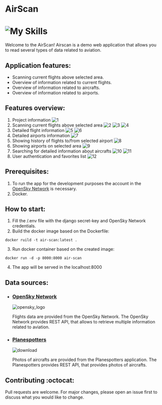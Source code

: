 # AirScan 
# ![My Skills](https://skillicons.dev/icons?i=py,django,javascript,html,bootstrap,postgresql,docker,git,github)

Welcome to the AirScan! Airscan is a demo web application that allows you to read several types of data related to aviation.

## Application features:
- Scanning current flights above selected area.
- Overview of information related to current flights.
- Overview of information related to aircrafts.
- Overview of information related to airports.

## Features overview:
1. Project information
![1](https://github.com/marataj/AirScan/assets/96992545/835ccea7-9b9f-4fef-85e6-75b49b2ec544)
2. Scanning current flights above selected area
![2](https://github.com/marataj/AirScan/assets/96992545/908b5923-9aa1-4c3c-86f5-341ba2266e63)
![3](https://github.com/marataj/AirScan/assets/96992545/fa1725f6-1180-410e-a3b3-ccff586a4c5e)
![4](https://github.com/marataj/AirScan/assets/96992545/aeeeb0cd-2e05-44af-a445-ecaab7fd88a1)
3. Detailed flight information
![5](https://github.com/marataj/AirScan/assets/96992545/c0007c30-8cfb-4d60-ad7f-46062143852d)
![6](https://github.com/marataj/AirScan/assets/96992545/900f50b9-6ca0-4be4-bfae-d429ea11a950)
4. Detailed airports information
![7](https://github.com/marataj/AirScan/assets/96992545/20cc5c8c-ad70-481a-bb8e-677356584c7e)
5. Showing history of flights to/from selected airport
![8](https://github.com/marataj/AirScan/assets/96992545/f21a524b-a329-4ba2-a562-e0962bd22d11)
6. Showing airports on selected area
![9](https://github.com/marataj/AirScan/assets/96992545/9a1d2c51-e17d-42b3-9976-12a72597e8e2)
7. Searching for detailed information about aircrafts
![10](https://github.com/marataj/AirScan/assets/96992545/d30a20c2-8a9c-44d9-823e-ebcb1fb7d033)
![11](https://github.com/marataj/AirScan/assets/96992545/251ef92d-ca86-449d-a3b4-6adc4a89955a)
8. User authentication and favorites list
![12](https://github.com/marataj/AirScan/assets/96992545/afa393f5-a73b-4313-bee2-bc5600625fc0)

## Prerequisites:
1. To run the app for the development purposes the account in the [OpenSky Network](https://opensky-network.org/) is necessary.
2. Docker.

## How to start:
1. Fill the /.env file with the django secret-key and OpenSky Network credentials.
2. Build the docker image based on the Dockerfile:

  ```
  docker ruild -t air-scan:latest .
  ```
    

3. Run docker container based on the created image:

  ```
  docker run -d -p 8000:8000 air-scan
  ``` 
    

4. The app will be served in the localhost:8000

## Data sources:
- ### [OpenSky Network](https://opensky-network.org/)
  ![opensky_logo](https://user-images.githubusercontent.com/96992545/236922599-f49264db-301b-4e11-b430-0599bf9d3a61.png)
  
  Flights data are provided from the OpenSky Network. The OpenSky Network provides REST API, that allows to retrieve multiple information related to aviation.

- ### [Planespotters](https://www.planespotters.net/)
  ![download](https://user-images.githubusercontent.com/96992545/236923198-099d0c60-fbcf-44a1-9801-6147648760e0.png)
  
  Photos of aircrafts are provided from the Planespotters application. The Planespotters provides REST API, that provides photos of aircrafts.

## Contributing :octocat:
Pull requests are welcome. For major changes, please open an issue first to discuss what you would like to change.
